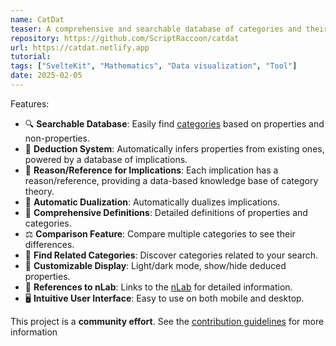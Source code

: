 ```yaml
---
name: CatDat
teaser: A comprehensive and searchable database of categories and their properties
repository: https://github.com/ScriptRaccoon/catdat
url: https://catdat.netlify.app
tutorial:
tags: ["SvelteKit", "Mathematics", "Data visualization", "Tool"]
date: 2025-02-05
---
```


Features:

- 🔍 **Searchable Database**: Easily find [categories](https://en.wikipedia.org/wiki/Category_theory) based on properties and non-properties.
- 🧠 **Deduction System**: Automatically infers properties from existing ones, powered by a database of implications.
- 📝 **Reason/Reference for Implications**: Each implication has a reason/reference, providing a data-based knowledge base of category theory.
- 🔄 **Automatic Dualization**: Automatically dualizes implications.
- 📖 **Comprehensive Definitions**: Detailed definitions of properties and categories.
- ⚖️ **Comparison Feature**: Compare multiple categories to see their differences.
- 🔗 **Find Related Categories**: Discover categories related to your search.
- 🎨 **Customizable Display**: Light/dark mode, show/hide deduced properties.
- 📘 **References to nLab**: Links to the [nLab](https://ncatlab.org) for detailed information.
- 🖥️ **Intuitive User Interface**: Easy to use on both mobile and desktop.

This project is a **community effort**. See the [contribution guidelines](https://github.com/ScriptRaccoon/CatDat/blob/main/CONTRIBUTING.md) for more information
